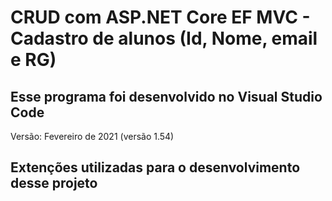 <h1>CRUD com ASP.NET Core EF MVC - Cadastro de alunos (Id, Nome, email e RG)</h1>
<h2>Esse programa foi desenvolvido no Visual Studio Code</h2>
Versão: Fevereiro de 2021 (versão 1.54)
<h2>Extenções utilizadas para o desenvolvimento desse projeto</h2>
